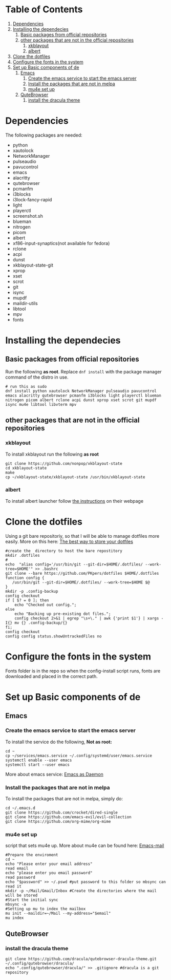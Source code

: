 
# Table of Contents

1.  [Dependencies](#orgc75b9cb)
2.  [Installing the dependecies](#org44c8692)
    1.  [Basic packages from official repositories](#orga9771db)
    2.  [other packages that are not in the official repositories](#org1a89f2a)
        1.  [xkblayout](#orgf60081e)
        2.  [albert](#org48de65c)
3.  [Clone the dotfiles](#orgb1c0afe)
4.  [Configure the fonts in the system](#org6f77911)
5.  [Set up Basic components of de](#orgdd996b4)
    1.  [Emacs](#org7434724)
        1.  [Create the emacs service to start the emacs server](#org2fd16f6)
        2.  [Install the packages that are not in melpa](#org47307a4)
        3.  [mu4e set up](#orge56e1a5)
    2.  [QuteBrowser](#orgda538e3)
        1.  [install the dracula theme](#org2f89424)


<a id="orgc75b9cb"></a>

# Dependencies

The following packages are needed: 

-   python
-   xautolock
-   NetworkManager
-   pulseaudio
-   pavucontrol
-   emacs
-   alacritty
-   qutebrowser
-   pcmanfm
-   i3blocks
-   i3lock-fancy-rapid
-   light
-   playerctl
-   screenshot.sh
-   blueman
-   nitrogen
-   picom
-   albert
-   xf86-input-synaptics(not available for fedora)
-   rclone
-   acpi
-   dunst
-   xkblayout-state-git
-   xprop
-   xset
-   scrot
-   git
-   isync
-   mupdf
-   maildir-utils
-   libtool
-   mpv
-   fonts


<a id="org44c8692"></a>

# Installing the dependecies


<a id="orga9771db"></a>

## Basic packages from official repositories

Run the following **as root**. Replace `dnf install` with the package manager command of the distro in use.

    # run this as sudo
    dnf install python xautolock NetworkManager pulseaudio pavucontrol emacs alacritty qutebrowser pcmanfm i3blocks light playerctl blueman nitrogen picom albert rclone acpi dunst xprop xset scrot git mupdf isync mu4e libtool libvterm mpv


<a id="org1a89f2a"></a>

## other packages that are not in the official repositories


<a id="orgf60081e"></a>

### xkblayout

To install xkblayout run the following **as root**

    git clone https://github.com/nonpop/xkblayout-state
    cd xkblayout-state
    make
    cp ~/xkblayout-state/xkblayout-state /usr/bin/xkblayout-state


<a id="org48de65c"></a>

### albert

To install albert launcher follow  [the instructions](https://albertlauncher.github.io/installing/) on their webpage


<a id="orgb1c0afe"></a>

# Clone the dotfiles

Using a git bare repositoriy, so that I will be able to manage dotfiles more easily.
More on this here: [The best way to store your dotfiles](https://www.atlassian.com/git/tutorials/dotfiles)

    #create the  directory to host the bare repostitory
    mkdir .dotfiles
    #
    echo  "alias config='/usr/bin/git --git-dir=$HOME/.dotfiles/ --work-tree=$HOME'" >> .bashrc
    git clone --bare https://github.com/PKpers/dotfiles $HOME/.dotfiles
    function config {
       /usr/bin/git --git-dir=$HOME/.dotfiles/ --work-tree=$HOME $@
    }
    mkdir -p .config-backup
    config checkout
    if [ $? = 0 ]; then
        echo "Checked out config.";
    else
        echo "Backing up pre-existing dot files.";
        config checkout 2>&1 | egrep "\s+\." | awk {'print $1'} | xargs -I{} mv {} .config-backup/{}
    fi;
    config checkout
    config config status.showUntrackedFiles no


<a id="org6f77911"></a>

# Configure the fonts in the system

Fonts folder is in the repo so when the config-install script runs, fonts are downloaded and placed in the correct path.


<a id="orgdd996b4"></a>

# Set up Basic components of de


<a id="org7434724"></a>

## Emacs


<a id="org2fd16f6"></a>

### Create the emacs service to start the emacs server

To install the service do the following, **Not as root:**

    cd ~
    cp ~/services/emacs.service ~/.config/systemd/user/emacs.service
    systemctl enable --user emacs
    systemctl start --user emacs

More about emacs service: [Emacs as Daemon](https://www.emacswiki.org/emacs/EmacsAsDaemon)


<a id="org47307a4"></a>

### Install the packages that are not in melpa

To install the packages that are not in melpa, simply do:

    cd ~/.emacs.d
    git clone https://github.com/crocket/dired-single
    git clone https://github.com/emacs-evil/evil-collection
    git clone https://github.com/org-mime/org-mime


<a id="orge56e1a5"></a>

### mu4e set up

script that sets mu4e up. More about mu4e can be found here: [Emacs-mail](https://github.com/daviwil/emacs-from-scratch/blob/629aec3dbdffe99e2c361ffd10bd6727555a3bd3/show-notes/Emacs-Mail-01.org)

    #Prepare the enviroment
    cd ~
    echo "Please enter your email address"
    read email
    echo "please enter you email password"
    read password
    echo "$password" >> ~/.pswd #put password to this folder so mbsync can read it 
    mkdir -p ~/Mail/Gmail/Inbox #Create the directories where the mail will be stored 
    #Start the initial sync
    mbsync -a
    #Setting up mu to index the mailbox
    mu init --maildir=~/Mail --my-address="$email"
    mu index


<a id="orgda538e3"></a>

## QuteBrowser


<a id="org2f89424"></a>

### install the dracula theme

    git clone https://github.com/dracula/qutebrowser-dracula-theme.git ~/.config/qutebrowser/dracula/
    echo ".config/qutebrowser/dracula/" >> .gitignore #dracula is a git repository

